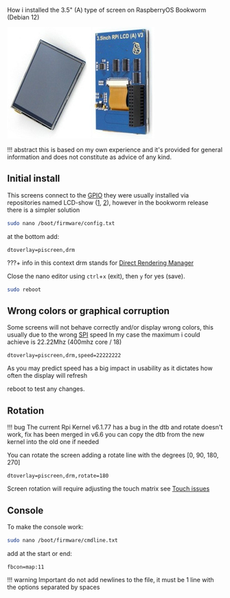 
How i installed the 3.5" (A) type of screen on RaspberryOS Bookworm (Debian 12)

![preview](../img/hardware/rpi35a.jpg)

!!! abstract
    this is based on my own experience and it's provided for general information
    and does not constitute as advice of any kind.


## Initial install

This screens connect to the [GPIO](https://en.wikipedia.org/wiki/General-purpose_input/output)
they were usually installed via  repositories named LCD-show ([1](https://github.com/waveshare/LCD-show), [2](https://github.com/goodtft/LCD-show)),
however in the bookworm release there is a simpler solution

```sh
sudo nano /boot/firmware/config.txt
```
at the bottom add:
```
dtoverlay=piscreen,drm
```

???+ info
    in this context drm stands for [Direct Rendering Manager](https://en.wikipedia.org/wiki/Direct_Rendering_Manager)

Close the nano editor using `ctrl`+`x` (exit), then `y` for yes (save).

```sh
sudo reboot
```

## Wrong colors or graphical corruption

Some screens will not behave correctly and/or display wrong colors,
this usually due to the wrong [SPI](https://en.wikipedia.org/wiki/Serial_Peripheral_Interface) speed
In my case the maximum i could achieve is 22.22Mhz (400mhz core / 18)
```
dtoverlay=piscreen,drm,speed=22222222
```
As you may predict speed has a big impact in usability as it dictates how often the display will refresh

reboot to test any changes.

## Rotation

!!! bug
    The current Rpi Kernel v6.1.77 has a bug in the dtb and rotate doesn't work, fix has been merged in v6.6
    you can copy the dtb from the new kernel into the old one if needed


You can rotate the screen adding a rotate line with the degrees [0, 90, 180, 270]
```
dtoverlay=piscreen,drm,rotate=180
```
Screen rotation will require adjusting the touch matrix see [Touch issues](../../Troubleshooting/Touch_issues/)

## Console

To make the console work:

```sh
sudo nano /boot/firmware/cmdline.txt
```

add at the start or end:

```
fbcon=map:11
```

!!! warning Important
    do not add newlines to the file,  it must be 1 line with the options separated by spaces
